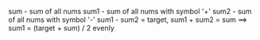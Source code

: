 sum - sum of all nums
sum1 - sum of all nums with symbol '+'
sum2 - sum of all nums with symbol '-'
sum1 - sum2 = target, sum1 + sum2 = sum
==> sum1 = (target + sum) / 2 evenly
​